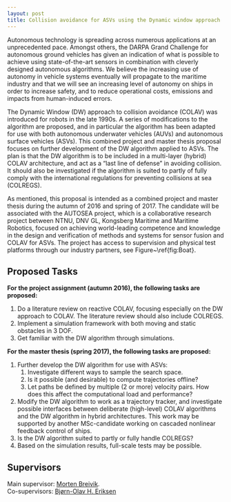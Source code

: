 ```yaml
---
layout: post
title: Collision avoidance for ASVs using the Dynamic window approach
---
```

Autonomous technology is spreading across numerous applications at an unprecedented pace. Amongst others, the DARPA Grand Challenge for autonomous ground vehicles has given an indication of what is possible to achieve using state-of-the-art sensors in combination with cleverly designed autonomous algorithms. We believe the increasing use of autonomy in vehicle systems eventually will propagate to the maritime industry and that we will see an increasing level of autonomy on ships in order to increase safety, and to reduce operational costs, emissions and impacts from human-induced errors.

The Dynamic Window (DW) approach to collision avoidance (COLAV) was introduced for robots in the late 1990s. A series of modifications to the algorithm are proposed, and in particular the algorithm has been adapted for use with both autonomous underwater vehicles (AUVs) and autonomous surface vehicles (ASVs). This combined project and master thesis proposal focuses on further development of the DW algorithm applied to ASVs. The plan is that the DW algorithm is to be included in a multi-layer (hybrid) COLAV architecture, and act as a “last line of defense” in avoiding collision. It should also be investigated if the algorithm is suited to partly of fully comply with the international regulations for preventing collisions at sea (COLREGS).

As mentioned, this proposal is intended as a combined project and master thesis during the autumn of 2016 and spring of 2017. The candidate will be associated with the AUTOSEA project, which is a collaborative research project between NTNU, DNV GL, Kongsberg Maritime and Maritime Robotics, focused on achieving world-leading competence and knowledge in the design and verification of methods and systems for sensor fusion and COLAV for ASVs. The project has access to supervision and physical test platforms through our industry partners, see Figure~\ref{fig:Boat}.

## Proposed Tasks
**For the project assignment (autumn 2016), the following tasks are proposed:**

1. Do a literature review on reactive COLAV, focusing especially on the DW approach to COLAV. The literature review should also include COLREGS.
2. Implement a simulation framework with both moving and static obstacles in 3 DOF.
3. Get familiar with the DW algorithm through simulations.

**For the master thesis (spring 2017), the following tasks are proposed:**

1. Further develop the DW algorithm for use with ASVs:
    1. Investigate different ways to sample the search space.
    2. Is it possible (and desirable) to compute trajectories offline?
    3. Let paths be defined by multiple (2 or more) velocity pairs. How does this affect the computational load and performance?
2. Modify the DW algorithm to work as a trajectory tracker, and investigate possible interfaces between deliberate (high-level) COLAV algorithms and the DW algorithm in hybrid architectures. This work may be supported by another MSc-candidate working on cascaded nonlinear feedback control of ships.
3. Is the DW algorithm suited to partly or fully handle COLREGS?
4. Based on the simulation results, full-scale tests may be possible.

## Supervisors 
Main supervisor: [Morten Breivik](http://www.ntnu.no/ansatte/morten.breivik). <br />
Co-supervisors: [Bjørn-Olav H. Eriksen](http://www.ntnu.no/ansatte/boerikse)
